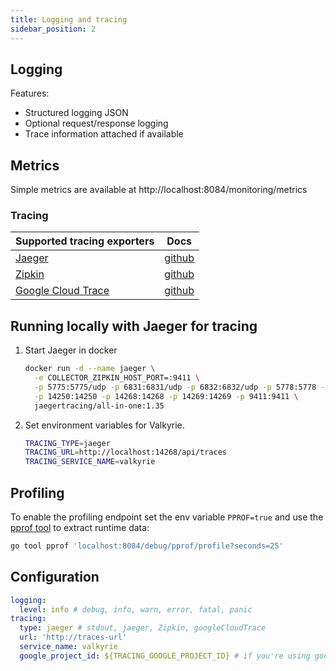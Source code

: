 ```yaml
---
title: Logging and tracing
sidebar_position: 2
---
```


## Logging
Features:
- Structured logging JSON
- Optional request/response logging
- Trace information attached if available

## Metrics
Simple metrics are available at http://localhost:8084/monitoring/metrics

### Tracing
| Supported tracing exporters                          | Docs                                                                                    |
|------------------------------------------------------|-----------------------------------------------------------------------------------------|
| [Jaeger](https://www.jaegertracing.io/)              | [github](https://github.com/open-telemetry/opentelemetry-go/tree/main/exporters/jaeger) |
| [Zipkin](https://zipkin.io/)                         | [github](https://github.com/open-telemetry/opentelemetry-go/tree/main/exporters/zipkin) |
| [Google Cloud Trace](https://cloud.google.com/trace) | [github](https://github.com/GoogleCloudPlatform/opentelemetry-operations-go)            |

## Running locally with Jaeger for tracing
1. Start Jaeger in docker
    ```bash
    docker run -d --name jaeger \
      -e COLLECTOR_ZIPKIN_HOST_PORT=:9411 \
      -p 5775:5775/udp -p 6831:6831/udp -p 6832:6832/udp -p 5778:5778 -p 16686:16686 \
      -p 14250:14250 -p 14268:14268 -p 14269:14269 -p 9411:9411 \
      jaegertracing/all-in-one:1.35
    ```
2. Set environment variables for Valkyrie.
    ```bash
    TRACING_TYPE=jaeger
    TRACING_URL=http://localhost:14268/api/traces
    TRACING_SERVICE_NAME=valkyrie
    ```

## Profiling
To enable the profiling endpoint set the env variable `PPROF=true` and use the [pprof tool](https://github.com/google/pprof)
to extract runtime data:
```bash
go tool pprof 'localhost:8084/debug/pprof/profile?seconds=25'
```
## Configuration

```yaml
logging:
  level: info # debug, info, warn, error, fatal, panic
tracing:
  type: jaeger # stdout, jaeger, Zipkin, googleCloudTrace
  url: 'http://traces-url'
  service_name: valkyrie
  google_project_id: ${TRACING_GOOGLE_PROJECT_ID} # if you're using googleCloudTrace
```
